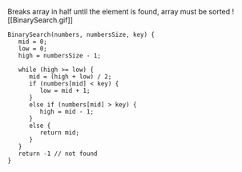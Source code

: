 Breaks array in half until the element is found, array must be sorted
![[BinarySearch.gif]]

```
BinarySearch(numbers, numbersSize, key) {
   mid = 0;
   low = 0;
   high = numbersSize - 1;
   
   while (high >= low) {
      mid = (high + low) / 2;
      if (numbers[mid] < key) {
         low = mid + 1;
      }
      else if (numbers[mid] > key) {
         high = mid - 1;
      }
      else {
         return mid;
      }
   }
   return -1 // not found
}
```